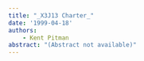```yaml
---
title: "_X3J13 Charter_"
date: '1999-04-18'
authors: 
    - Kent Pitman
abstract: "(Abstract not available)"
---
```


